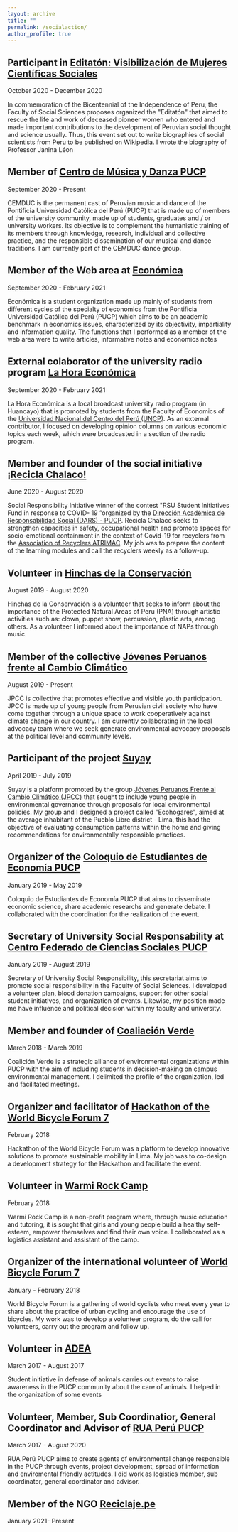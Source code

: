 ```yaml
---
layout: archive
title: ""
permalink: /socialaction/
author_profile: true
---
```


## Participant in [Editatón: Visibilización de Mujeres Científicas Sociales](https://facultad.pucp.edu.pe/ciencias-sociales/notas-de-prensa/resultados-editaton-visibilizar-las-mujeres-cientificas-sociales/)
October 2020 - December 2020

In commemoration of the Bicentennial of the Independence of Peru, the Faculty of Social Sciences proposes organized the "Editatón" that aimed to rescue the life and work of deceased pioneer women who entered and made important contributions to the development of Peruvian social thought and science usually. Thus, this event set out to write biographies of social scientists from Peru to be published on Wikipedia. I wrote the biography of Professor Janina Léon

## Member of [Centro de Música y Danza PUCP](https://www.facebook.com/CEMDUCPUCP)
September 2020 - Present

CEMDUC is the permanent cast of Peruvian music and dance of the Pontificia Universidad Católica del Perú (PUCP) that is made up of members of the university community, made up of students, graduates and / or university workers. Its objective is to complement the humanistic training of its members through knowledge, research, individual and collective practice, and the responsible dissemination of our musical and dance traditions. I am currently part of the CEMDUC dance group.

## Member of the Web area at [Económica](https://economica.pe/)
September 2020 - February 2021

Económica is a student organization made up mainly of students from different cycles of the specialty
of economics from the Pontificia Universidad Católica del Perú (PUCP) which aims to be an academic benchmark in economics issues, characterized by its objectivity, impartiality and information quality. The functions that I performed as a member of the web area were to write articles, informative notes and economics notes

## External colaborator of the university radio program [La Hora Económica](https://www.facebook.com/Hora-Econ%C3%B3mica-1895242167385938)
September 2020 - February 2021

La Hora Económica is a local broadcast university radio program (in Huancayo) that is promoted by students from the Faculty of Economics of the [Universidad Nacional del Centro del Perú (UNCP)](https://uncp.edu.pe/). As an external contributor, I focused on developing opinion columns on various economic topics each week, which were broadcasted in a section of the radio program.

## Member and founder of the social initiative [¡Recicla Chalaco!](https://www.facebook.com/Recicla.Chalaco/)
June 2020 - August 2020

Social Responsibility Initiative winner of the contest "RSU Student Initiatives Fund in response to COVID-
19 ”organized by the [Dirección Académica de Responsabilidad Social (DARS) - PUCP](https://dars.pucp.edu.pe/). Recicla Chalaco seeks to strengthen capacities in safety, occupational health and promote spaces for socio-emotional containment in the context of Covid-19 for recyclers from the [Association of Recyclers ATRIMAC](https://www.facebook.com/Asociaci%C3%B3n-De-Recicladores-Atrimac-724623260914725). My job was to prepare the content of the learning modules and call the recyclers weekly as a follow-up. 

## Volunteer in [Hinchas de la Conservación](https://www.facebook.com/hinchasdelaconservacion)
August 2019 - August 2020

Hinchas de la Conservación is a volunteer that seeks to inform about the importance of the Protected Natural Areas of Peru (PNA) through artistic activities such as: clown, puppet show, percussion, plastic arts, among others. As a volunteer I informed about the importance of NAPs through music.

## Member of the collective [Jóvenes Peruanos frente al Cambio Climático](https://www.facebook.com/jpccperu)
August 2019 - Present

JPCC is collective that promotes effective and visible youth participation. JPCC is made up of young people from Peruvian civil society who have come together through a unique space to work cooperatively against climate change in our country. I am currently collaborating in the local advocacy team where we seek
generate environmental advocacy proposals at the political level and community levels.

## Participant of the project [Suyay](https://jpccperu.com/equipos/suyay/)
April 2019 - July 2019

Suyay is a platform promoted by the group [Jóvenes Peruanos Frente al Cambio Climático (JPCC)](https://www.facebook.com/jpccperu) that sought to include young people in environmental governance through proposals for local environmental policies. My group and I designed a project called "Ecohogares", aimed at the average inhabitant of the Pueblo Libre district - Lima, this had the objective of evaluating consumption patterns within the home and giving recommendations for environmentally responsible practices.

## Organizer of the [Coloquio de Estudiantes de Economía PUCP](https://www.facebook.com/coloquioestudianteseconomiapucp)
January 2019 - May 2019

Coloquio de Estudiantes de Economía PUCP that aims to disseminate economic science, share academic researchs and generate debate. I collaborated with the coordination for the realization of the event. 

## Secretary of University Social Responsability at [Centro Federado de Ciencias Sociales PUCP](https://www.facebook.com/cf.sociales) 
January 2019 - August 2019

Secretary of University Social Responsibility, this secretariat aims to promote social responsibility in the Faculty of Social Sciences. I developed a volunteer plan, blood donation campaigns, support for other social student initiatives, and organization of events. Likewise, my position made me have influence and political decision within my faculty and university.

## Member and founder of [Coaliación Verde](https://www.facebook.com/Coalici%C3%B3n-Verde-786441915064180)
March 2018 - March 2019

Coalición Verde is a strategic alliance of environmental organizations within PUCP with the aim of including students in decision-making on campus environmental management. I delimited the profile of the organization, led and facilitated meetings.

## Organizer and facilitator of [Hackathon of the World Bicycle Forum 7](https://www.facebook.com/photo.php?fbid=1018283028334343&set=t.100007369514531&type=3)
February 2018

Hackathon of the World Bicycle Forum was a platform to develop innovative solutions to promote sustainable mobility in Lima. My job was to co-design a development strategy for the Hackathon and facilitate the event.

## Volunteer in [Warmi Rock Camp](https://proa.pe/ong/warmi-rock-camp-peru)
February 2018

Warmi Rock Camp is a non-profit program where, through music education and tutoring, it is sought that girls and young people build a healthy self-esteem, empower themselves and find their own voice. I collaborated as a logistics assistant and assistant of the camp.

## Organizer of the international volunteer of [World Bicycle Forum 7](https://www.facebook.com/ForoMundialBici)
January - February 2018

World Bicycle Forum is a gathering of world cyclists who meet every year to share about the practice of urban cycling and encourage the use of bicycles. My work was to develop a volunteer program, do the call for volunteers, carry out the program and follow up.

## Volunteer in [ADEA](https://www.facebook.com/adeaperu)
March 2017 - August 2017

Student initiative in defense of animals carries out events to raise awareness in the PUCP community about the care of animals. I helped in the organization of some events

## Volunteer, Member, Sub Coordinatior, General Coordinator and Advisor of [RUA Perú PUCP](https://www.facebook.com/ruapucp)
March 2017 - August 2020

RUA Perú PUCP aims to create agents of environmental change responsible in the PUCP through events, project development, spread of information and enviromental friendly actitudes. I did work as logistics member, sub coordinator, general coordinator and advisor.

## Member of the NGO [Reciclaje.pe](https://reciclaje.pe/)
January 2021- Present

